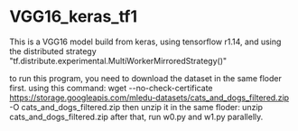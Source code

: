 # VGG16_keras_tf1
This is a VGG16 model build from keras, using tensorflow r1.14, and using the distributed strategy "tf.distribute.experimental.MultiWorkerMirroredStrategy()"

to run this program, you need to download the dataset in the same floder first.
  using this command:
    wget --no-check-certificate https://storage.googleapis.com/mledu-datasets/cats_and_dogs_filtered.zip -O cats_and_dogs_filtered.zip
  then unzip it in the same floder:
     unzip cats_and_dogs_filtered.zip
  after that, run w0.py and w1.py parallelly.
